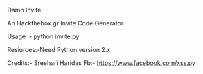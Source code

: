 Damn Invite 

An Hackthebox.gr Invite Code Generator.

Usage :- python invite.py

Resiurces:-Need Python version 2.x

Credits:- Sreehari Haridas
Fb:- https://www.facebook.com/xss.py 
